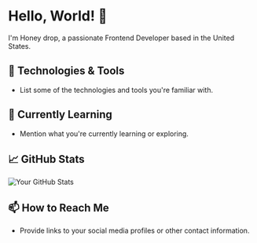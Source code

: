 # Hello, World! 👋

I'm Honey drop, a passionate Frontend Developer based in the United States.

## 🔧 Technologies & Tools
- List some of the technologies and tools you're familiar with.

## 🌱 Currently Learning
- Mention what you're currently learning or exploring.

## 📈 GitHub Stats
![Your GitHub Stats](https://github-readme-stats.vercel.app/api?username=olufsenglo&show_icons=true&theme=radical)

## 📫 How to Reach Me
- Provide links to your social media profiles or other contact information.

